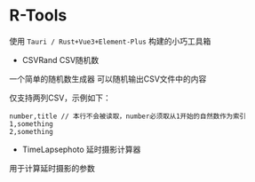 # R-Tools
使用 `Tauri / Rust+Vue3+Element-Plus` 构建的小巧工具箱

- CSVRand CSV随机数

一个简单的随机数生成器
可以随机输出CSV文件中的内容

仅支持两列CSV，示例如下：  
```
number,title // 本行不会被读取，number必须取从1开始的自然数作为索引
1,something
2,something  
```

- TimeLapsephoto 延时摄影计算器

用于计算延时摄影的参数
